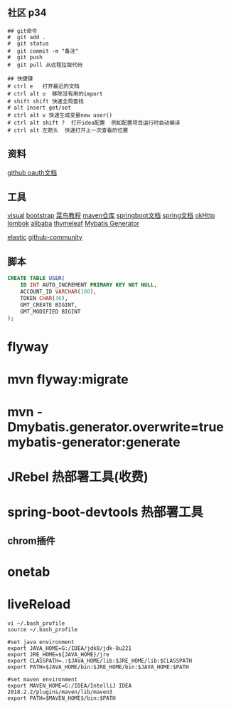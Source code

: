 ## 社区  p34
```text
## git命令
#  git add .
#  git status
#  git commit -m "备注"
#  git push
#  git pull 从远程拉取代码
```
```text
## 快捷键
# ctrl e   打开最近的文档
# ctrl alt o  移除没有用的import
# shift shift 快速全局查找
# alt insert get/set
# ctrl alt v 快速生成变量new user()
# ctrl alt shift ?  打开idea配置  例如配置项目运行时自动编译
# ctrl alt 左箭头  快速打开上一次查看的位置
```

## 资料
[github oauth文档](https://developer.github.com/apps/building-oauth-apps/)

## 工具
[visual](https://www.visual-paradigm.com)
[bootstrap](https://v3.bootcss.com/)
[菜鸟教程](https://www.runoob.com/)
[maven仓库](https://mvnrepository.com/)
[springboot文档](https://docs.spring.io/spring-boot/docs/2.0.0.RC2/reference/htmlsingle/)
[spring文档](https://docs.spring.io/spring/docs/current/spring-framework-reference/web-reactive.html#spring-webflux)
[okHttp](https://square.github.io/okhttp/)
[lombok](https://projectlombok.org/)
[alibaba](https://developer.aliyun.com/special/tech-java?spm=a2c41.13037006.0.0%20csdn)
[thymeleaf](https://www.thymeleaf.org/)
[Mybatis Generator](http://mybatis.org/generator/)

[elastic](https://elasticsearch.cn/explore)
[github-community](https://github.com/liunian2/community)

## 脚本
```sql
CREATE TABLE USER(
    ID INT AUTO_INCREMENT PRIMARY KEY NOT NULL,
    ACCOUNT_ID VARCHAR(100),
    TOKEN CHAR(36),
    GMT_CREATE BIGINT,
    GMT_MODIFIED BIGINT
);
```
# flyway
# mvn flyway:migrate
# mvn -Dmybatis.generator.overwrite=true mybatis-generator:generate

# JRebel 热部署工具(收费)
# spring-boot-devtools 热部署工具

## chrom插件
# onetab
# liveReload

```text
vi ~/.bash_profile
source ~/.bash_profile

#set java environment
export JAVA_HOME=G:/IDEA/jdk8/jdk-8u221
export JRE_HOME=${JAVA_HOME}/jre
export CLASSPATH=.:$JAVA_HOME/lib:$JRE_HOME/lib:$CLASSPATH
export PATH=$JAVA_HOME/bin:$JRE_HOME/bin:$JAVA_HOME:$PATH

#set maven environment
export MAVEN_HOME=G:/IDEA/IntelliJ IDEA 2018.2.2/plugins/maven/lib/maven3
export PATH=$MAVEN_HOME$/bin:$PATH
```